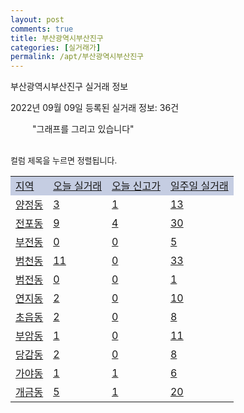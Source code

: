 ```yaml
---
layout: post
comments: true
title: 부산광역시부산진구
categories: [실거래가]
permalink: /apt/부산광역시부산진구
---
```


부산광역시부산진구 실거래 정보

2022년 09월 09일 등록된 실거래 정보: 36건

<!--<script async src="https://pagead2.googlesyndication.com/pagead/js/adsbygoogle.js?client=ca-pub-3485438051770037"
 crossorigin="anonymous"></script>-->

<script type="text/javascript">
  google.charts.load('current', {'packages':['corechart']});
  google.charts.setOnLoadCallback(drawChart);

  function drawChart() {
    var data = google.visualization.arrayToDataTable([['거래일', '매매', '전월세', '전매'], ['21-01', 3, 3, 1], ['21-02', 0, 1, 0], ['21-03', 0, 1, 0], ['21-04', 0, 1, 0], ['21-05', 7, 0, 0], ['21-06', 0, 1, 0], ['21-07', 1, 33, 0], ['21-08', 156, 119, 13], ['21-09', 194, 267, 10], ['21-10', 312, 439, 12], ['21-11', 198, 362, 10], ['21-12', 170, 463, 9], ['22-01', 148, 473, 9], ['22-02', 157, 577, 5], ['22-03', 201, 550, 20], ['22-04', 248, 501, 20], ['22-05', 246, 467, 22], ['22-06', 186, 559, 14], ['22-07', 121, 512, 15], ['22-08', 97, 435, 22], ['22-09', 10, 50, 1]]);

    var options = {
      title: '최근 1년간 유형별 거래량 추이',
      legend: { position: 'bottom' }
    };

    setTimeout(function() {
        var chart = new google.visualization.LineChart(document.getElementById('columnchart_material'));
        chart.draw(data, (options));
        document.getElementById('loading').style.display = 'none';
        var dayLabel = (new Date()).getDay();
        if (dayLabel < 2) {
            sorttable.innerSortFunction.apply(document.getElementById('week'), []);
            sorttable.innerSortFunction.apply(document.getElementById('week'), []);        
        }
        else {
            sorttable.innerSortFunction.apply(document.getElementById('today'), []);
            sorttable.innerSortFunction.apply(document.getElementById('today'), []);
        }
    }, 200);

  }
</script>

<div id="loading" style="z-index:20; display: block; margin-left: 35px">"그래프를 그리고 있습니다"</div>
<div id="columnchart_material" style="width: 95%; margin-left: -35px; display: block"></div>
<!--<div style="width: 95%; margin-left: -35px; display: block">
      <script async src="https://pagead2.googlesyndication.com/pagead/js/adsbygoogle.js?client=ca-pub-3485438051770037"
          crossorigin="anonymous"></script>
      <ins class="adsbygoogle"
          style="display:block"
          data-ad-format="fluid"
          data-ad-layout-key="-fb+5w+4e-db+86"
          data-ad-client="ca-pub-3485438051770037"
          data-ad-slot="1827090281"></ins>
      <script>
          (adsbygoogle = window.adsbygoogle || []).push({});
      </script>
</div>-->
<br>

<font size='small' style='font-size: small;'>컬럼 제목을 누르면 정렬됩니다.</font>
<table class="sortable">
  <tr style='background-color: rgba(114, 132, 186,0.4);'>
    <td id="region"><a href="#">지역</a></td>
    <td id="today"><a href="#">오늘 실거래</a></td>
    <td id="today_new"><a href="#">오늘 신고가</a></td>
    <td id="week"><a href="#">일주일 실거래</a></td>
  </tr>

  
  <tr class="item">
    <td><a href="부산광역시부산진구양정동">양정동</a></td>
    <td><a href="부산광역시부산진구양정동">3</a></td>
    <td><a href="부산광역시부산진구양정동">1</a></td>
    <td><a href="부산광역시부산진구양정동">13</a></td>
  </tr>
    

  <tr class="item">
    <td><a href="부산광역시부산진구전포동">전포동</a></td>
    <td><a href="부산광역시부산진구전포동">9</a></td>
    <td><a href="부산광역시부산진구전포동">4</a></td>
    <td><a href="부산광역시부산진구전포동">30</a></td>
  </tr>
    

  <tr class="item">
    <td><a href="부산광역시부산진구부전동">부전동</a></td>
    <td><a href="부산광역시부산진구부전동">0</a></td>
    <td><a href="부산광역시부산진구부전동">0</a></td>
    <td><a href="부산광역시부산진구부전동">5</a></td>
  </tr>
    

  <tr class="item">
    <td><a href="부산광역시부산진구범천동">범천동</a></td>
    <td><a href="부산광역시부산진구범천동">11</a></td>
    <td><a href="부산광역시부산진구범천동">0</a></td>
    <td><a href="부산광역시부산진구범천동">33</a></td>
  </tr>
    

  <tr class="item">
    <td><a href="부산광역시부산진구범전동">범전동</a></td>
    <td><a href="부산광역시부산진구범전동">0</a></td>
    <td><a href="부산광역시부산진구범전동">0</a></td>
    <td><a href="부산광역시부산진구범전동">1</a></td>
  </tr>
    

  <tr class="item">
    <td><a href="부산광역시부산진구연지동">연지동</a></td>
    <td><a href="부산광역시부산진구연지동">2</a></td>
    <td><a href="부산광역시부산진구연지동">0</a></td>
    <td><a href="부산광역시부산진구연지동">10</a></td>
  </tr>
    

  <tr class="item">
    <td><a href="부산광역시부산진구초읍동">초읍동</a></td>
    <td><a href="부산광역시부산진구초읍동">2</a></td>
    <td><a href="부산광역시부산진구초읍동">0</a></td>
    <td><a href="부산광역시부산진구초읍동">8</a></td>
  </tr>
    

  <tr class="item">
    <td><a href="부산광역시부산진구부암동">부암동</a></td>
    <td><a href="부산광역시부산진구부암동">1</a></td>
    <td><a href="부산광역시부산진구부암동">0</a></td>
    <td><a href="부산광역시부산진구부암동">11</a></td>
  </tr>
    

  <tr class="item">
    <td><a href="부산광역시부산진구당감동">당감동</a></td>
    <td><a href="부산광역시부산진구당감동">2</a></td>
    <td><a href="부산광역시부산진구당감동">0</a></td>
    <td><a href="부산광역시부산진구당감동">8</a></td>
  </tr>
    

  <tr class="item">
    <td><a href="부산광역시부산진구가야동">가야동</a></td>
    <td><a href="부산광역시부산진구가야동">1</a></td>
    <td><a href="부산광역시부산진구가야동">1</a></td>
    <td><a href="부산광역시부산진구가야동">6</a></td>
  </tr>
    

  <tr class="item">
    <td><a href="부산광역시부산진구개금동">개금동</a></td>
    <td><a href="부산광역시부산진구개금동">5</a></td>
    <td><a href="부산광역시부산진구개금동">1</a></td>
    <td><a href="부산광역시부산진구개금동">20</a></td>
  </tr>
    


</table>


    